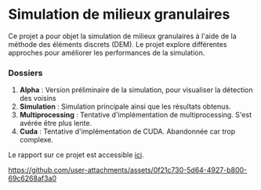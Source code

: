 # Simulation de milieux granulaires

Ce projet a pour objet la simulation de milieux granulaires à l'aide de la méthode des éléments discrets (DEM). Le projet explore différentes approches pour améliorer les performances de la simulation.

### Dossiers
1. **Alpha** : Version préliminaire de la simulation, pour visualiser la détection des voisins
2. **Simulation** : Simulation principale ainsi que les résultats obtenus.
3. **Multiprocessing** : Tentative d'implémentation de multiprocessing. S'est avérée être plus lente.
4. **Cuda** : Tentative d'implémentation de CUDA. Abandonnée car trop complexe.

Le rapport sur ce projet est accessible [ici](https://github.com/DavidFang03/Craters/blob/main/Rapport.pdf).

https://github.com/user-attachments/assets/0f21c730-5d64-4927-b800-69c6268af3a0


